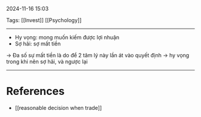 2024-11-16 15:03

Tags: [[Invest]] [[Psychology]]

---

- Hy vọng: mong muốn kiếm được lợi nhuận
- Sợ hãi: sợ mất tiền

-> Đa số sự mất tiền là do để 2 tâm lý này lần át vào quyết định -> hy vọng trong khi nên sợ hãi, và ngược lại

---
# References
- [[reasonable decision when trade]]